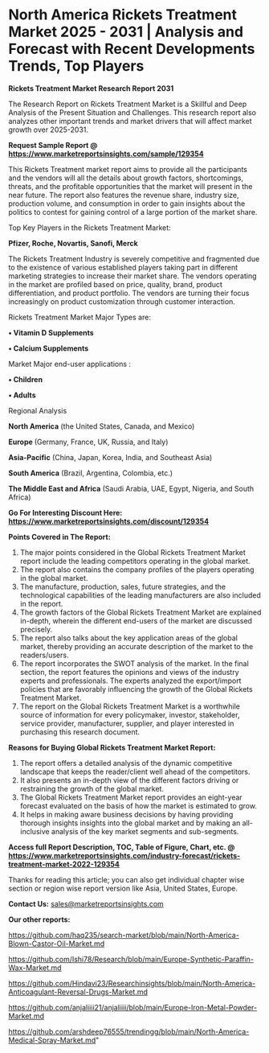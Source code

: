 # North America Rickets Treatment Market 2025 - 2031 | Analysis and Forecast with Recent Developments Trends, Top Players

<strong>Rickets Treatment Market Research Report 2031</strong>

The Research Report on Rickets Treatment Market is a Skillful and Deep Analysis of the Present Situation and Challenges. This research report also analyzes other important trends and market drivers that will affect market growth over 2025-2031.

<strong>Request Sample Report @ <a href=https://www.marketreportsinsights.com/sample/129354>https://www.marketreportsinsights.com/sample/129354</a></strong>

This Rickets Treatment market report aims to provide all the participants and the vendors will all the details about growth factors, shortcomings, threats, and the profitable opportunities that the market will present in the near future. The report also features the revenue share, industry size, production volume, and consumption in order to gain insights about the politics to contest for gaining control of a large portion of the market share.

Top Key Players in the Rickets Treatment Market:

<strong>Pfizer, Roche, Novartis, Sanofi, Merck</strong>

The Rickets Treatment Industry is severely competitive and fragmented due to the existence of various established players taking part in different marketing strategies to increase their market share. The vendors operating in the market are profiled based on price, quality, brand, product differentiation, and product portfolio. The vendors are turning their focus increasingly on product customization through customer interaction.

Rickets Treatment Market Major Types are:

<strong>• Vitamin D Supplements

• Calcium Supplements</strong>

Market Major end-user applications :

<strong>• Children

• Adults</strong>

Regional Analysis

</u><strong><b>North America</b></strong> (the United States, Canada, and Mexico)

<strong><b>Europe </b></strong>(Germany, France, UK, Russia, and Italy)

<strong><b>Asia-Pacific</b></strong> (China, Japan, Korea, India, and Southeast Asia)

<strong><b>South America</b></strong> (Brazil, Argentina, Colombia, etc.)

<strong><b>The Middle East and Africa</b></strong> (Saudi Arabia, UAE, Egypt, Nigeria, and South Africa)

<strong>Go For Interesting Discount Here: <a href=https://www.marketreportsinsights.com/discount/129354>https://www.marketreportsinsights.com/discount/129354</a></strong>

<strong>Points Covered in The Report:</strong>
<ol>
  <li>The major points considered in the Global Rickets Treatment Market report include the leading competitors operating in the global market.</li>
  <li>The report also contains the company profiles of the players operating in the global market.</li>
  <li>The manufacture, production, sales, future strategies, and the technological capabilities of the leading manufacturers are also included in the report.</li>
  <li>The growth factors of the Global Rickets Treatment Market are explained in-depth, wherein the different end-users of the market are discussed precisely.</li>
  <li>The report also talks about the key application areas of the global market, thereby providing an accurate description of the market to the readers/users.</li>
  <li>The report incorporates the SWOT analysis of the market. In the final section, the report features the opinions and views of the industry experts and professionals. The experts analyzed the export/import policies that are favorably influencing the growth of the Global Rickets Treatment Market.</li>
  <li>The report on the Global Rickets Treatment Market is a worthwhile source of information for every policymaker, investor, stakeholder, service provider, manufacturer, supplier, and player interested in purchasing this research document.</li>
</ol>
<strong>Reasons for Buying Global Rickets Treatment Market Report:</strong>

<ol>
  <li>The report offers a detailed analysis of the dynamic competitive landscape that keeps the reader/client well ahead of the competitors.</li>
  <li>It also presents an in-depth view of the different factors driving or restraining the growth of the global market.</li>
  <li>The Global Rickets Treatment Market report provides an eight-year forecast evaluated on the basis of how the market is estimated to grow.</li>
  <li>It helps in making aware business decisions by having providing thorough insights insights into the global market and by making an all-inclusive analysis of the key market segments and sub-segments.</li>
</ol>
<strong>Access full Report Description, TOC, Table of Figure, Chart, etc. @ <a href=https://www.marketreportsinsights.com/industry-forecast/rickets-treatment-market-2022-129354>https://www.marketreportsinsights.com/industry-forecast/rickets-treatment-market-2022-129354</a></strong>


Thanks for reading this article; you can also get individual chapter wise section or region wise report version like Asia, United States, Europe.

<strong>Contact Us:</strong>
sales@marketreportsinsights.com

<strong>Our other reports:</strong>

<a href=https://github.com/haq235/search-market/blob/main/North-America-Blown-Castor-Oil-Market.md>https://github.com/haq235/search-market/blob/main/North-America-Blown-Castor-Oil-Market.md</a>

<a href=https://github.com/Ishi78/Research/blob/main/Europe-Synthetic-Paraffin-Wax-Market.md>https://github.com/Ishi78/Research/blob/main/Europe-Synthetic-Paraffin-Wax-Market.md</a>

<a href=https://github.com/Hindavi23/Researchinsights/blob/main/North-America-Anticoagulant-Reversal-Drugs-Market.md>https://github.com/Hindavi23/Researchinsights/blob/main/North-America-Anticoagulant-Reversal-Drugs-Market.md</a>

<a href=https://github.com/anjaliiii21/anjaliiii/blob/main/Europe-Iron-Metal-Powder-Market.md>https://github.com/anjaliiii21/anjaliiii/blob/main/Europe-Iron-Metal-Powder-Market.md</a>

<a href=https://github.com/arshdeep76555/trendingg/blob/main/North-America-Medical-Spray-Market.md>https://github.com/arshdeep76555/trendingg/blob/main/North-America-Medical-Spray-Market.md</a>"
